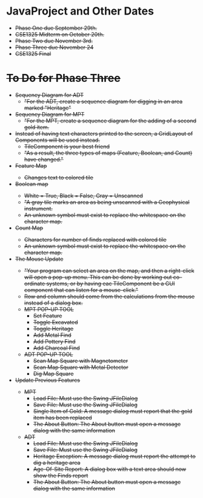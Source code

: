 <h1>JavaProject and Other Dates</h1>

<ul>
<li><strike>Phase One due September 29th.</li>
<li><strike>CSE1325 Midterm on October 20th.</li>
<li><strike>Phase Two due November 3rd.</li>
<li>Phase Three due November 24</li>
<li>CSE1325 Final</li>
</ul>


<h1>To Do for Phase Three</h1>
<ul>
<li>Sequency Diagram for ADT
  <ul><li>"For the ADT, create a sequence diagram for digging in an area marked "Heritage"</li></ul>
<li>Sequency Diagram for MPT
  <ul><li>"For the MPT, create a sequence diagram for the adding of a second gold item.</ul>
<li><strike>Instead of having text characters printed to the screen, a GridLayout of Components will be used instead.
  <ul>
  <li>TileComponent is your best friend
  <li>"As a result, the three types of maps (Feature, Boolean, and Count) have changed."</strike></ul>
<li><strike>Feature Map
  <ul><li>Changes text to colored tile</ul>
<li><strike>Boolean map
  <ul><li>White = True, Black = False, Gray = Unscanned
  <li>"A gray tile marks an area as being unscanned with a Geophysical instrument.
  <li>An unknown symbol must exist to replace the whitespace on the character map.</strike></ul>
<li><strike>Count Map
  <ul><li>Characters for number of finds replaced with colored tile
  <li>An unknown symbol must exist to replace the whitespace on the character map.</strike></ul>
<li><strike>The Mouse Update
  <ul><li>"Your program can select an area on the map, and then a right-click will open a pop-up menu. This can be done by working out co-ordinate systems, or by having eac TileComponent be a GUI component that can listen for a mouse-click."
  <li>Row and column should come from the calculations from the mouse instead of a dialog box.
  <li>MPT POP-UP TOOL
    <ul><li>Set Feature
    <li>Toggle Excavated
    <li>Toggle Heritage
    <li>Add Metal Find
    <li>Add Pottery Find
    <li>Add Charcoal Find
    </ul>
  <li>ADT POP-UP TOOL
    <ul><li>Scan Map Square with Magnetometer
    <li>Scan Map Square with Metal Detector
    <li>Dig Map Square</strike></ul>
  </ul>
<li><strike>Update Previous Features</strike>
  <ul><li><strike>MPT</strike>
    <ul><li><strike>Load File: Must use the Swing JFileDialog</strike>
    <li><strike>Save File: Must use the Swing JFileDialog</strike>
    <li><strike>Single Item of Gold: A message dialog must report that the gold item has been replaced</strike>
    <li><strike>The About Button: The About button must open a message dialog with the same information</strike>
    </ul>
  <li>ADT
    <ul><li><strike>Load File: Must use the Swing JFileDialog</strike>
    <li><strike>Save File: Must use the Swing JFileDialog</strike>
    <li><strike>Heritage Exception: A message dialog must report the attempt to dig a heritage area</strike>
    <li><strike>Age-Of-Site Report: A dialog box with a text area should now show the Finds report</strike>
    <li><strike>The About Button: The About button must open a message dialog with the same information</strike>
    </ul>
  </ul>
